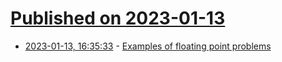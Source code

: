 # [Published on 2023-01-13](index.md)

* [2023-01-13, 16:35:33](https://lobste.rs/s/uwsl94/examples_floating_point_problems) - [Examples of floating point problems](https://jvns.ca/blog/2023/01/13/examples-of-floating-point-problems/)
